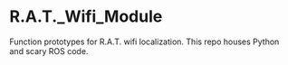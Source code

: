 # R.A.T._Wifi_Module
Function prototypes for R.A.T. wifi localization. This repo houses Python and scary ROS code.

